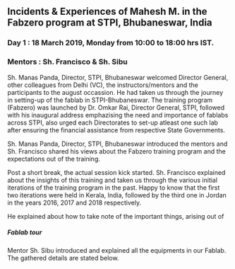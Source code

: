 ## Incidents & Experiences of Mahesh M. in the Fabzero program at STPI, Bhubaneswar, India
### Day 1 : 18 March 2019, Monday from 10:00 to 18:00 hrs IST.
### Mentors : Sh. Francisco & Sh. Sibu

Sh. Manas Panda, Director, STPI, Bhubaneswar welcomed Director General, other colleagues from Delhi (VC), the instructors/mentors and the participants to the august occassion. He had taken us through the journey in setting-up of the fablab in STPI-Bhubaneswar. The training program (Fabzero) was launched by Dr. Omkar Rai, Director General, STPI, followed with his inaugural address emphazising the need and importance of fablabs across STPI, also urged each Directorates to set-up atleast one such lab after ensuring the financial assistance from respective State Governments.

Sh. Manas Panda, Director, STPI, Bhubaneswar introduced the mentors and Sh. Francisco shared his views about the Fabzero training program and the expectations out of the training.

Post a short break, the actual session kick started. Sh. Francisco explained about the insights of this training and taken us through the various initial iterations of the training program in the past. Happy to know that the first two iterations were held in Kerala, India, followed by the third one in Jordan in the years 2016, 2017 and 2018 respectively. 

He explained about how to take note of the important things, arising out of 

##### Fablab tour

Mentor Sh. Sibu introduced and explained all the equipments in our Fablab. The gathered details are stated below. 
